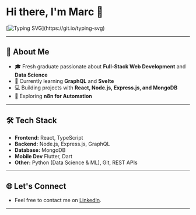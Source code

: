# Hi there, I'm Marc 👋

[![Typing SVG](https://readme-typing-svg.herokuapp.com?size=24&color=36BCF7&vCenter=true&width=500&lines=Hello!;Kamusta!;안녕하세요!;こんにちは!;¡Hola!;Salut!;Ciao!)](https://git.io/typing-svg)

---

## 🚀 About Me
- 🎓 Fresh graduate passionate about **Full-Stack Web Development** and **Data Science**  
- 🌱 Currently learning **GraphQL** and **Svelte**  
- 💻 Building projects with **React, Node.js, Express.js, and MongoDB**  
- 🤖 Exploring **n8n for Automation**  

---

## 🛠 Tech Stack
- **Frontend:** React, TypeScript  
- **Backend:** Node.js, Express.js, GraphQL  
- **Database:** MongoDB
- **Mobile Dev** Flutter, Dart  
- **Other:** Python (Data Science & ML), Git, REST APIs  

---

## 🌐 Let's Connect
- Feel free to contact me on [LinkedIn](https://www.linkedin.com/in/marc-agaceta/).

---
